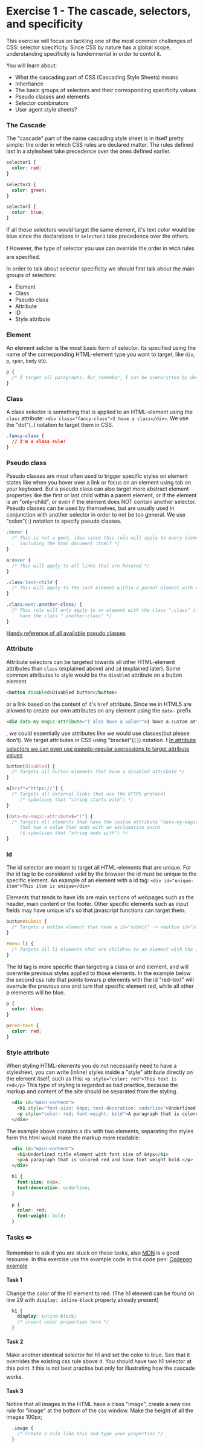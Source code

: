 # Exercise 1 - The cascade, selectors, and specificity
This exercise will focus on tackling one of the most common challenges of CSS: selector specificity. Since CSS by nature has a global scope, understanding specificity is fundemnental in order to contol it.

You will learn about:
- What the cascading part of CSS (Cascading Style Sheets) means
- Inheritance
- The basic groups of selectors and their corresponding specificity values
- Pseudo classes and elements
- Selector combinators
- User agent style sheets?

### The Cascade
The "cascade" part of the name cascading style sheet is in itself pretty simple: the order in which CSS rules are declared matter. The rules defined last in a stylesheet take precedence over the ones defined earlier.
```css
selector1 {
  color: red;
}

selector2 {
  color: green;
}

selector3 {
  color: blue;
}
```
If all these selectors would target the same element, it's text color would be blue since the declarations in `selector3` take precedence over the others.

:exclamation: However, the type of selector you use can override the order in wich rules are specified.

In order to talk about selector specificity we should first talk about the main groups of selectors:

- Element
- Class
- Pseudo class
- Attribute
- ID
- Style attribute

### Element
An element selctor is the most basic form of selector. Its specified using the name of the corresponding HTML-element type you want to target, like `div`, `p`, `span`, `body` etc.
```css
p {
  /* I target all paragraphs. But remember, I can be overwritten by declarations later in the style sheet */
}
```
### Class
A class selector is something that is applied to an HTML-element using the `class` attribute: `<div class="fancy-class">I have a class</div>`. We use the "dot"(`.`) notation to target them in CSS.
```css
.fancy-class {
  // I'm a class rule!
}
```
### Pseudo class
Pseudo classes are most often used to trigger specific styles on element states like when you hover over a link or focus on an element using tab on your keyboard. But a pseudo class can also target more abstract element properties like the first or last child within a parent element, or if the element is an "only-child", or even if the element does NOT contain another selector. Pseudo classes can be used by themselves, but are usually used in conjunction with another selector in order to not be too general. We use "colon"(`:`) notation to specify pseudo classes.
```css
:hover {
  /* This is not a good, idea since this rule will apply to every element that you hover, 
     including the html document itself */
}

a:hover {
  /* This will apply to all links that are hovered */
}

.class:last-child {
  /* This will apply to the last element within a parent element with the class ".class" */
}

.class:not(.another-class) {
  /* This rule will only apply to an element with the class ".class" if it does NOT also 
     have the class ".another-class" */
}
```
[Handy reference of all available pseudo classes](https://developer.mozilla.org/en-US/docs/Web/CSS/Pseudo-classes)
### Attribute
Attribute selectors can be targeted towards all other HTML-element attributes than `class` (explained above) and `id` (explained later). Some common attributes to style would be the `disabled` attribute on a button element
```html
<button disabled>Disabled button</button>
```
or a link based on the content of it's `href` attribute. Since we in HTML5 are allowed to create our own attributes on any element using the `data-` prefix
```html
<div data-my-magic-attribute="I also have a value!">I have a custom attribute</div>
```
, we could essentially use attributes like we would use classes(but please don't). We target attributes in CSS using "bracket"(`[]`) notation.
:exclamation: [In attribute selectors we can even use pseudo-regular expressions to target attribute values](https://css-tricks.com/attribute-selectors/)
```css
button[disabled] {
  /* Targets all button elements that have a disabled attribute */
}

a[href*="https://"] {
  /* Targets all external links that use the HTTPS protocol
     (* sybolises that "string starts with") */
}

[data-my-magic-attribute$="!"] {
  /* Targets all elements that have the custom attribute "data-my-magic-attribute"
     that has a value that ends with an exclamation point
     ($ sybolises that "string ends with") */
}
```
### Id
The id selector are meant to target all HTML-elements that are unique. For the id tag to be considered valid by the browser the id must be unique to the specific element. An example of an element with a id tag: `<div id="unique-item">This item is unique</div>`

Elements that tends to have ids are main sections of webpages such as the header, main content or the footer. Other specific elements such as input fields may have unique id's so that javascript functions can target them.

```css
button#submit {
  /* Targets a button element that have a id="submit" -> <button id="submit">Submit</button> */
}

#menu li {
  /* Targets all li elements that are children to an element with the id="menu" */
}
```
The Id tag is more specific than targeting a class or and element, and will overwrite previous styles applied to those elements.
In the example below the second css rule that points towars p elements with the id "red-text" will overrule the previous one and turn that specific element red, while all other p elements will be blue.
```css
p {
  color: blue;
}

p#red-text {
  color: red;
}
```

### Style attribute
When styling HTML-elements you do not necessarily need to have a stylesheet, you can write (inline) styles inside a "style" attribute directly on the element itself, such as this: `<p style="color: red">This text is red</p>` This type of styling is regarded as bad practice, because the markup and content of the site should be separated from the styling.

```html
  <div id="main-content">
    <h1 style="font-size: 64px; text-decoration: underline">Underlined title element with font size of 64px</h1>
    <p style="color: red; font-weight: bold">A paragraph that is colored red and have font weight bold.</p>
  </div>
```

The example above contains a div with two elements, separating the styles form the html would make the markup more readable:

```html
  <div id="main-content">
    <h1>Underlined title element with font size of 64px</h1>
    <p>A paragraph that is colored red and have font weight bold.</p>
  </div>
```

```css
  h1 {
    font-size: 64px;
    text-decoration: underline;
  }
  
  p {
    color: red; 
    font-weight: bold;
  }
```
### Tasks :pencil2:
Remember to ask if you are stuck on these tasks, also [MDN](https://developer.mozilla.org/en-US/docs/Web/CSS) is a good resource.
In this exercise use the example code in this code pen: [Codepen example](https://codepen.io/Naden/pen/NJaOzM)

#### Task 1
Change the color of the h1 element to red. (The h1 element can be found on line 29 with `display: inline-block` property already present)

```css
  h1 {
    display: inline-block;
    /* insert color properties here */
  }
```

#### Task 2
Make another identical selector for h1 and set the color to blue. See that it overrides the existing css rule above it. You should have two h1 selector at this point.
:exclamation: this is not best practise but only for illustrating how the cascade works.

#### Task 3
Notice that all images in the HTML have a class "image", create a new css rule for "image" at the bottom of the css window. Make the height of all the images 100px;

```css 
  .image {
    /* Create a rule like this and type your properties */
  }
```
